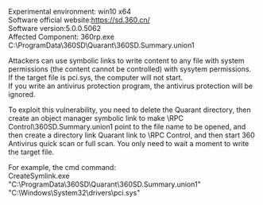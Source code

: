 Experimental environment: win10 x64    
Software official website:https://sd.360.cn/   
Software version:5.0.0.5062    
Affected Component: 360rp.exe  C:\ProgramData\360SD\Quarant\360SD.Summary.union1    
  
Attackers can use symbolic links to write content to any file with system permissions (the content cannot be controlled) with sysytem permissions.    
If the target file is pci.sys, the computer will not start.     
If you write an antivirus protection program, the antivirus protection will be ignored.    

To exploit this vulnerability, you need to delete the Quarant directory, then create an object manager symbolic link to make \RPC Control\360SD.Summary.union1 point to the file name to be opened, and then create a directory link Quarant link to \RPC Control, and then start 360 Antivirus quick scan or full scan. You only need to wait a moment to write the target file.    

For example, the cmd command:    
CreateSymlink.exe "C:\ProgramData\360SD\Quarant\360SD.Summary.union1" "‪C:\Windows\System32\drivers\pci.sys"    
